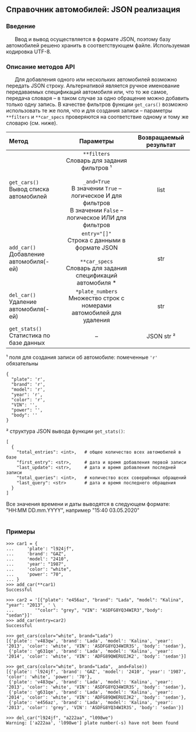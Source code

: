 ## Справочник автомобилей: JSON реализация

### Введение
&nbsp;&nbsp;&nbsp;&nbsp;&nbsp;&nbsp;Ввод и вывод осуществляется в формате JSON, поэтому базу автомобилей решено хранить в соответствующем файле. Используемая кодировка UTF-8.

### Описание методов API
&nbsp;&nbsp;&nbsp;&nbsp;&nbsp;&nbsp;Для добавления одного или нескольких автомобилей возможно передать JSON строку. Альтернативой является ручное именование передаваемых спецификаций автомобиля или, что то же самое, передача словаря – в таком случае за одно обращение можно добавить только одну запись. В качестве фильтров функции ```get_cars()``` возможно использовать те же поля, что и для создания записи – параметры ```**filters``` и ```**car_specs``` проверяются на соответствие одному и тому же словарю (см. ниже).

| Метод | Параметры | Возвращаемый результат |
| :--- | :---: | :---: |
| ```get_cars()``` <br/> Вывод списка автомобилей | ```**filters```<br/>Словарь для задания фильтров &#x00B9;<br/><br/>```_and=True```<br/>В значении ```True``` – логическое И для фильтров<br/>В значении ```False``` – логическое ИЛИ для фильтров | list <br/> |
| ```add_car()``` <br/> Добавление автомобиля(-ей) | ```entry="[]"```<br/>Строка с данными в формате JSON<br/><br/>```**car_specs```<br/>Словарь для задания спецификаций автомобиля \* | str <br/> |
| ```del_car()``` <br/> Удаление автомобиля(-ей) | ```*plate_numbers```<br/>Множество строк с номерами автомобилей для удаления | str |
| ```get_stats()``` <br/> Статистика по базе данных |   –   | JSON str &#x00B2; |

&#x00B9; поля для создания записи об автомобиле: помеченные ```'r'``` обязательны
```
{
  "plate": 'r',
  "brand": 'r',
  "model": 'r',
  "year": 'r',
  "color": 'r',
  "VIN": '',
  "power": '',
  "body": ''
}
```
&#x00B2; структура JSON вывода функции ```get_stats()```:
```
[
  {
    "total_entries": <int>,   # общее количество всех автомобилей в базе
    "first_entry": <str>,     # дата и время добавления первой записи
    "last_update": <str>,     # дата и время добавления последней записи
    "total_queries": <int>,   # количество всех совершённых обращений
    "last_query": <str>       # дата и время последнего обращения
  }
]
```
Все значения времени и даты выводятся в следующем формате: "HH:MM DD.mm.YYYY", например "15:40 03.05.2020"
<br/><br/>

### Примеры
```
>>> car1 = {
...     'plate': "l924jf",
...     'brand': "GAZ",
...     'model': "2410",
...     'year': "1987",
...     'color': "white",
...     'power': "70",
... }
>>> add_car(**car1)
Successful

>>> car2 = '[{"plate": "e456az", "brand": "Lada", "model": "Kalina", "year": "2013", ' \
...        '"color": "grey", "VIN": "ASDFG8YQ34WIR3","body": "sedan"}]'
>>> add_car(entry=car2)
Successful

>>> get_cars(color="white", brand="Lada")
[{'plate': 'v483qw', 'brand': 'Lada', 'model': 'Kalina', 'year': '2013', 'color': 'white', 'VIN': 'ASDFG8YQ34WIR3S', 'body': 'sedan'}, 
 {'plate': 'g631qe', 'brand': 'Lada', 'model': 'Kalina', 'year': '2014', 'color': 'white', 'VIN': 'ADFG89QWERUIJK2', 'body': 'sedan'}]

>>> get_cars(color="white", brand="Lada", _and=False))
[{'plate': 'l924jf', 'brand': 'GAZ', 'model': '2410', 'year': '1987', 'color': 'white', 'power': '70'}, 
 {'plate': 'v483qw', 'brand': 'Lada', 'model': 'Kalina', 'year': '2013', 'color': 'white', 'VIN': 'ASDFG8YQ34WIR3S', 'body': 'sedan'}, 
 {'plate': 'g631qe', 'brand': 'Lada', 'model': 'Kalina', 'year': '2014', 'color': 'white', 'VIN': 'ADFG89QWERUIJK2', 'body': 'sedan'}, 
 {'plate': 'e456az', 'brand': 'Lada', 'model': 'Kalina', 'year': '2013', 'color': 'grey', 'VIN': 'ASDFG8YQ34WIR3S', 'body': 'sedan'}]

>>> del_car("l924jf", "a222aa", "l098we")
Warning: ['a222aa', 'l098we'] plate number(-s) have not been found
```
